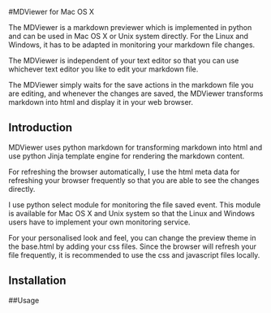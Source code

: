 #MDViewer for Mac OS X

The MDViewer is a markdown previewer which is implemented in python and can be used in Mac OS X or
Unix system directly. For the Linux and Windows, it has to be adapted in monitoring your markdown 
file changes. 

The MDViewer is independent of your text editor so that you can use whichever text editor you like 
to edit your markdown file. 

The MDViewer simply waits for the save actions in the markdown file you are editing, and whenever 
the changes are saved, the MDViewer transforms markdown into html and display it in your web 
browser. 

## Introduction

MDViewer uses python markdown for transforming markdown into html and use python Jinja template engine 
for rendering the markdown content. 

For refreshing the browser automatically, I use the html meta data for refreshing 
your browser frequently so that you are able to see the changes directly. 

I use python select module for monitoring the file saved event. This module is available
for Mac OS X and Unix system so that the Linux and Windows users have to implement your 
own monitoring service. 

For your personalised look and feel, you can change the preview theme in the base.html by 
adding your css files. Since the browser will refresh your file frequently, it is 
recommended to use the css and javascript files locally.


## Installation


##Usage

